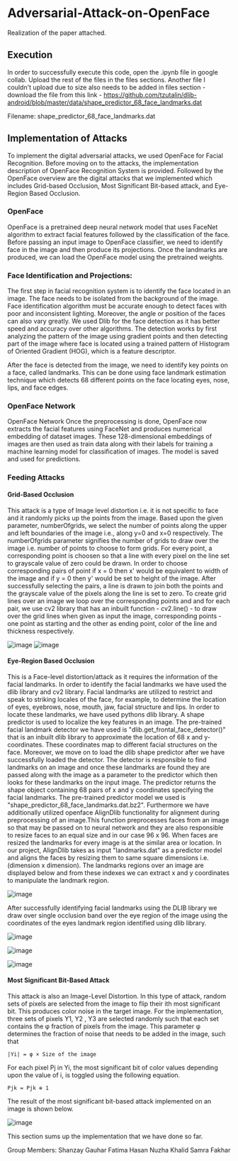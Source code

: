 # Adversarial-Attack-on-OpenFace
Realization of the paper attached.

## Execution
In order to successfully execute this code, open the .ipynb file in google collab. Upload the rest of the files in the files sections. Another file  I couldn't upload due to size also needs to be added in files section - download 
the file from this link - https://github.com/tzutalin/dlib-android/blob/master/data/shape_predictor_68_face_landmarks.dat  

Filename: shape_predictor_68_face_landmarks.dat
## Implementation of Attacks
To implement the digital adversarial attacks, we used OpenFace for Facial Recognition. Before moving on to the attacks, the implementation description of OpenFace Recognition System is provided. Followed by the OpenFace overview are the digital attacks that we implemented which includes Grid-based Occlusion, Most Significant Bit-based attack, and Eye-Region Based Occlusion. 

### OpenFace
OpenFace is a pretrained deep neural network model that uses FaceNet algorithm to extract facial features followed by the classification of the face. Before passing an input image to OpenFace classifier, we need to identify face in the image and then produce its projections. Once the landmarks are produced, we can load the OpenFace model using the pretrained weights.

### Face Identification and Projections:
The first step in facial recognition system is to identify the face located in an image. The face needs to be isolated from the background of the image. Face identification algorithm must be accurate enough to detect faces with poor and inconsistent lighting. Moreover, the angle or position of the faces can also vary greatly. We used Dlib for the face detection as it has better speed and accuracy over other algorithms. The detection works by first analyzing the pattern of the image using gradient points and then detecting part of the image where face is located using a trained pattern of Histogram of Oriented Gradient (HOG), which is a feature descriptor. 

After the face is detected from the image, we need to identify key points on a face, called landmarks. This can be done using face landmark estimation technique which detects 68 different points on the face locating eyes, nose, lips, and face edges.

### OpenFace Network
OpenFace Network
Once the preprocessing is done, OpenFace now extracts the facial features using FaceNet and produces numerical embedding of dataset images. These 128-dimensional embeddings of images are then used as train data along with their labels for training a machine learning model for classification of images. The model is saved and used for predictions. 


### Feeding Attacks

#### Grid-Based Occlusion 
This attack is a type of Image level distortion i.e. it is not specific to face and it randomly picks up the points from the image. Based upon the given parameter, numberOfgrids, we select the number of points along the upper and left boundaries of the image i.e., along y=0 and x=0 respectively. The numberOfgrids parameter signifies the number of grids to draw over the image i.e. number of points to choose to form grids. For every point, a corresponding point is choosen so that a line with every pixel on the line set to grayscale value of zero could be drawn. In order to choose corresponding pairs of point if x = 0 then x' would be equivalent to width of the image and if y = 0 then y' would be set to height of the image. After successfully selecting the pairs, a line is drawn to join both the points and the grayscale value of the pixels along the line is set to zero. 
To create grid lines over an image we loop over the corresponding points and and for each pair, we use cv2 library that has an inbuilt function - cv2.line() - to draw over the grid lines when given as input the image, corresponding points -one point as starting and the other as ending point, color of the line and thickness respectively.	

![image](https://user-images.githubusercontent.com/68595241/121817173-25224e80-cc99-11eb-964c-56ab02feb513.png)
![image](https://user-images.githubusercontent.com/68595241/121817182-366b5b00-cc99-11eb-9219-eb858c3065cc.png)

#### Eye-Region Based Occlusion
This is a Face-level distortion/attack as it requires the information of the facial landmarks. In order to identify the facial landmarks we have used the dlib library and cv2 library. Facial landmarks are utilized to restrict and speak to striking locales of the face, for example, to determine the location of eyes, eyebrows, nose, mouth, jaw, facial structure and lips. In order to locate these landmarks, we have used pythons dlib library. 
A shape predictor is used to localize the key features in an image. The pre-trained facial landmark detector we have used is "dlib.get_frontal_face_detector()" that is an inbuilt dlib library to approximate the location of 68 x and y-coordinates. These coordinates map to different facial structures on the face. Moreover, we move on to load the dlib shape predictor after we have successfully loaded the detector. The detector is responsible to find landmarks on an image and once these landmarks are found they are passed along with the image as a parameter to the predictor which then looks for these landmarks on the input image. The predictor returns the shape object containing 68 pairs of x and y coordinates specifying the facial landmarks. The pre-trained predictor model we used is "shape_predictor_68_face_landmarks.dat.bz2". 
Furthermore we have additionally utilized openface AlignDlib functionality for alignment during preprocessing of an image.This function preprocesses faces from an image so that may be passed on to neural network and they are also responsible to resize faces to an equal size and in our case 96 x 96. When faces are resized the landmarks for every image is at the similar area or location. In our project, AlignDlib takes as input "landmarks.dat" as a predictor model and aligns the faces by resizing them to same square dimensions i.e. (dimension x dimension). The landmarks regions over an image are displayed below and from these indexes we can extract x and y coordinates to manipulate the landmark region.


![image](https://user-images.githubusercontent.com/68595241/121817234-8c400300-cc99-11eb-95ba-1a8f6c8ecd58.png)


After successfully identifying facial landmarks using the DLIB library we draw over single occlusion band over the eye region of the image using the coordinates of the eyes landmark region identified using dlib library.


![image](https://user-images.githubusercontent.com/68595241/121817251-a2e65a00-cc99-11eb-8533-0ac86b877145.png)


![image](https://user-images.githubusercontent.com/68595241/121817267-b72a5700-cc99-11eb-879b-56d58a9503c5.png)

![image](https://user-images.githubusercontent.com/68595241/121817276-c5787300-cc99-11eb-87c6-ed19a0a50a1e.png)

#### Most Significant Bit-Based Attack
This attack is also an Image-Level Distortion. In this type of attack, random sets of pixels are selected from the image to flip their ith most significant bit. This produces color noise in the target image. For the implementation, three sets of pixels Y1, Y2 , Y3 are selected randomly such that each set contains the φ fraction of pixels from the image. This parameter φ determines the fraction of noise that needs to be added in the image, such that


`|Yi| = φ × Size of the image`

For each pixel Pj in Yi, the most significant bit of color values depending upon the value of i, is toggled using the following equation.

`Pjk = Pjk ⊕ 1`

The result of the most significant bit-based attack implemented on an image is shown below.

![image](https://user-images.githubusercontent.com/68595241/121817341-4c2d5000-cc9a-11eb-91fe-861570b06799.png)

This section sums up the implementation that we have done so far.

Group Members:
Shanzay Gauhar
Fatima Hasan
Nuzha Khalid
Samra Fakhar





